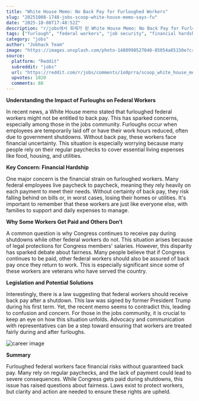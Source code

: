 ```yaml
---
title: "White House Memo: No Back Pay for Furloughed Workers"
slug: "20251008-1748-jobs-scoop-white-house-memo-says-fu"
date: "2025-10-08T17:48:52Z"
description: "r/jobs에서 화제가 된 White House Memo: No Back Pay for Furloughed Workers에 대한 깊이 있는 분석과 인사이트"
tags: ["furlough", "federal workers", "job security", "financial hardship"]
category: "jobs"
author: "Jobhack Team"
image: "https://images.unsplash.com/photo-1488998527040-85054a85150e?crop=entropy&cs=tinysrgb&fit=max&fm=jpg&ixid=M3w3OTU0NDF8MHwxfHNlYXJjaHwyNnx8am9iJTIwc2VhcmNofGVufDF8MHx8fDE3NTk5NDU3MTR8MA&ixlib=rb-4.1.0&q=80&w=1080"
source:
  platform: "Reddit"
  subreddit: "jobs"
  url: "https://reddit.com/r/jobs/comments/1o0prra/scoop_white_house_memo_says_furloughed_federal/"
  upvotes: 1020
  comments: 88
---
```


**Understanding the Impact of Furloughs on Federal Workers**

In recent news, a White House memo stated that furloughed federal workers might not be entitled to back pay. This has sparked concerns, especially among those in the jobs community. Furloughs occur when employees are temporarily laid off or have their work hours reduced, often due to government shutdowns. Without back pay, these workers face financial uncertainty. This situation is especially worrying because many people rely on their regular paychecks to cover essential living expenses like food, housing, and utilities.

**Key Concern: Financial Hardship**

One major concern is the financial strain on furloughed workers. Many federal employees live paycheck to paycheck, meaning they rely heavily on each payment to meet their needs. Without certainty of back pay, they risk falling behind on bills or, in worst cases, losing their homes or utilities. It's important to remember that these workers are just like everyone else, with families to support and daily expenses to manage.

**Why Some Workers Get Paid and Others Don’t**

A common question is why Congress continues to receive pay during shutdowns while other federal workers do not. This situation arises because of legal protections for Congress members' salaries. However, this disparity has sparked debate about fairness. Many people believe that if Congress continues to be paid, other federal workers should also be assured of back pay once they return to work. This is especially significant since some of these workers are veterans who have served the country.

**Legislation and Potential Solutions**

Interestingly, there is a law suggesting that federal workers should receive back pay after a shutdown. This law was signed by former President Trump during his first term. Yet, the recent memo seems to contradict this, leading to confusion and concern. For those in the jobs community, it is crucial to keep an eye on how this situation unfolds. Advocacy and communication with representatives can be a step toward ensuring that workers are treated fairly during and after furloughs.

![career image](https://images.unsplash.com/photo-1556761175-b413da4baf72?crop=entropy&cs=tinysrgb&fit=max&fm=jpg&ixid=M3w3OTU0NDF8MHwxfHNlYXJjaHwxNHx8Y2FyZWVyfGVufDF8MHx8fDE3NTk5NDU3MTV8MA&ixlib=rb-4.1.0&q=80&w=1080)

**Summary**

Furloughed federal workers face financial risks without guaranteed back pay. Many rely on regular paychecks, and the lack of payment could lead to severe consequences. While Congress gets paid during shutdowns, this issue has raised questions about fairness. Laws exist to protect workers, but clarity and action are needed to ensure these rights are upheld.